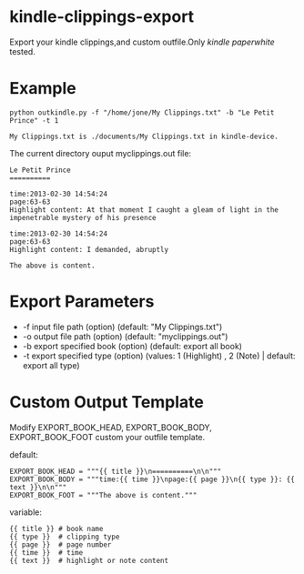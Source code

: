 kindle-clippings-export
=======================

Export your kindle clippings,and custom outfile.Only *kindle paperwhite* tested.

Example
=======

    python outkindle.py -f "/home/jone/My Clippings.txt" -b "Le Petit Prince" -t 1
    
```My Clippings.txt is ./documents/My Clippings.txt in kindle-device.```

The current directory ouput myclippings.out file:

    Le Petit Prince
    ==========

    time:2013-02-30 14:54:24
    page:63-63
    Highlight content: At that moment I caught a gleam of light in the impenetrable mystery of his presence

    time:2013-02-30 14:54:24
    page:63-63
    Highlight content: I demanded, abruptly
    
    The above is content.

Export Parameters
=======

 - -f input file path       (option)  (default: "My Clippings.txt")
 - -o output file path      (option)  (default: "myclippings.out")
 - -b export specified book (option)  (default: export all book)
 - -t export specified type (option)  (values: 1 (Highlight) , 2 (Note) | default: export all type)

Custom Output Template
=======

Modify EXPORT_BOOK_HEAD, EXPORT_BOOK_BODY, EXPORT_BOOK_FOOT custom your outfile template.

default:

    EXPORT_BOOK_HEAD = """{{ title }}\n==========\n\n"""
    EXPORT_BOOK_BODY = """time:{{ time }}\npage:{{ page }}\n{{ type }}: {{ text }}\n\n"""
    EXPORT_BOOK_FOOT = """The above is content."""

variable:

    {{ title }} # book name
    {{ type }}  # clipping type
    {{ page }}  # page number
    {{ time }}  # time
    {{ text }}  # highlight or note content
